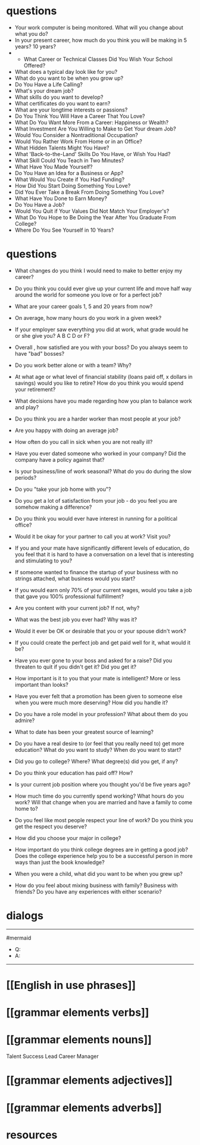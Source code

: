 # questions
-  Your work computer is being monitored. What will you change about what you do?
-  In your present career, how much do you think you will be making in 5 years? 10 years?
-  -  What Career or Technical Classes Did You Wish Your School Offered?
-  What does a typical day look like for you?
-  What do you want to be when you grow up?
-  Do You Have a Life Calling?
-  What's your dream job?
-  What skills do you want to develop?
-  What certificates do you want to earn?
-  What are your longtime interests or passions?
-  Do You Think You Will Have a Career That You Love?
-  What Do You Want More From a Career: Happiness or Wealth?
-  What Investment Are You Willing to Make to Get Your dream Job?
-  Would You Consider a Nontraditional Occupation?
-  Would You Rather Work From Home or in an Office?
-  What Hidden Talents Might You Have?
-  What 'Back-to-the-Land' Skills Do You Have, or Wish You Had?
-  What Skill Could You Teach in Two Minutes?
-  What Have You Made Yourself?
-  Do You Have an Idea for a Business or App?
-  What Would You Create if You Had Funding?
-  How Did You Start Doing Something You Love?
-  Did You Ever Take a Break From Doing Something You Love?
-  What Have You Done to Earn Money?
-  Do You Have a Job?
-  Would You Quit if Your Values Did Not Match Your Employer's?
-  What Do You Hope to Be Doing the Year After You Graduate From College?
-  Where Do You See Yourself in 10 Years?


# questions
-  What changes do you think I would need to make to better enjoy my career?
-  Do you think you could ever give up your current life and move half way around the world for someone you love or for a perfect job?
-  What are your career goals 1, 5 and 20 years from now?
-  On average, how many hours do you work in a given week?
-  If your employer saw everything you did at work, what grade would he or she give you? A B C D or F?
-  Overall , how satisfied are you with your boss? Do you always seem to have "bad" bosses?
-  Do you work better alone or with a team? Why?
-  At what age or what level of financial stability (loans paid off, x dollars in savings) would you like to retire? How do you think you would spend your retirement?
-  What decisions have you made regarding how you plan to balance work and play?
-  Do you think you are a harder worker than most people at your job?
-  Are you happy with doing an average job?
-  How often do you call in sick when you are not really ill?
-  Have you ever dated someone who worked in your company? Did the company have a policy against that?
-  Is your business/line of work seasonal? What do you do during the slow periods?

-  Do you "take your job home with you"?
-  Do you get a lot of satisfaction from your job - do you feel you are somehow making a difference?
-  Do you think you would ever have interest in running for a political office?
-  Would it be okay for your partner to call you at work? Visit you?
-  If you and your mate have significantly different levels of education, do you feel that it is hard to have a conversation on a level that is interesting and stimulating to you?
-  If someone wanted to finance the startup of your business with no strings attached, what business would you start?
-  If you would earn only 70% of your current wages, would you take a job that gave you 100% professional fulfillment?
-  Are you content with your current job? If not, why?
-  What was the best job you ever had? Why was it?
-  Would it ever be OK or desirable that you or your spouse didn't work?
-  If you could create the perfect job and get paid well for it, what would it be?
-  Have you ever gone to your boss and asked for a raise? Did you threaten to quit if you didn't get it? Did you get it?
-  How important is it to you that your mate is intelligent? More or less important than looks?
-  Have you ever felt that a promotion has been given to someone else when you were much more deserving? How did you handle it?
-  Do you have a role model in your profession? What about them do you admire?
-  What to date has been your greatest source of learning?
-  Do you have a real desire to (or feel that you really need to) get more education? What do you want to study? When do you want to start?
-  Did you go to college? Where? What degree(s) did you get, if any?
-  Do you think your education has paid off? How?
-  Is your current job position where you thought you'd be five years ago?
-  How much time do you currently spend working? What hours do you work? Will that change when you are married and have a family to come home to?
-  Do you feel like most people respect your line of work? Do you think you get the respect you deserve?
-  How did you choose your major in college?
-  How important do you think college degrees are in getting a good job? Does the college experience help you to be a successful person in more ways than just the book knowledge?
-  When you were a child, what did you want to be when you grew up?
-  How do you feel about mixing business with family? Business with friends? Do you have any experiences with either scenario?



# dialogs
---
#mermaid 

- Q: 
- A: 

---

# [[English in use phrases]]

# [[grammar elements verbs]]

# [[grammar elements nouns]]
Talent Success Lead
Career Manager

# [[grammar elements adjectives]]

# [[grammar elements adverbs]]

# resources
